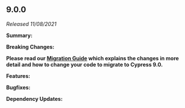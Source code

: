 ## 9.0.0

_Released 11/08/2021_

**Summary:**

**Breaking Changes:**

**<Icon name="exclamation-triangle" color="red"></Icon> Please read our
[Migration Guide](/guides/references/migration-guide) which explains the changes
in more detail and how to change your code to migrate to Cypress 9.0.**

**Features:**

**Bugfixes:**

**Dependency Updates:**
